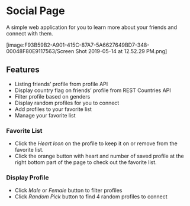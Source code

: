 # Social Page
A simple web application for you to learn more about your friends and connect with them.

[image:F93B59B2-A901-415C-87A7-5A6627649BD7-348-00048F80E9117563/Screen Shot 2019-05-14 at 12.52.29 PM.png]

## Features
- Listing friends’ profile from profile API
- Display country flag on friends’ profile from REST Countries API
- Filter profile based on genders
- Display random profiles for you to connect
- Add profiles to your favorite list
- Manage your favorite list

### Favorite List
- Click the *Heart Icon* on the profile to keep it on or remove from the favorite list.
- Click the orange button with heart and number of saved profile at the right bottom part of the page to check out the favorite list.

### Display Profile
- Click *Male* or *Female* button to filter profiles
- Click *Random Pick* button to find 4 random profiles to connect